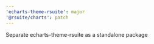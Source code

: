 ```yaml
---
'echarts-theme-rsuite': major
'@rsuite/charts': patch
---
```


Separate echarts-theme-rsuite as a standalone package
